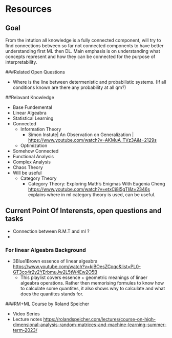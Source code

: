 # Resources
## Goal
From the intution all knowledge is a fully connected component, will try to find connections between so far not connected components 
to have better understanding  first ML then DL. Main emphasis is on  understanding what concepts represent and how they can be connected
for the purpose of interpretability.

###Related Open Questions
+ Where is  the line between determenistic and probabilistic systems. (If all conditions known are there any probability at all  qm?)


##Relavant Knowledge
+ Base Fundemental
 + Linear Algeabra
 + Statistical Learning
+ Connected
  + Information Theory  
    + Simon Instute| An Observation on Generalization | https://www.youtube.com/watch?v=AKMuA_TVz3A&t=2129s
  + Optimization
+  Somehow Connected
  + Functional Analysis
  + Complex Analysis
  + Chaos Theory
+ Will be useful
  + Category Theory 
    +  Category Theory: Exploring Math’s Enigmas With Eugenia Cheng  https://www.youtube.com/watch?v=etxCj8l5gTI&t=2346s
       explains where in ml category theory is used, can be useful.
       
    
## Current Point Of Interensts, open questions and tasks
+ Connection between R.M.T and ml ?
+ 
### For linear Algeabra Background
+ 3Blue1Brown essence of linear algeabra https://www.youtube.com/watch?v=kjBOesZCoqc&list=PL0-GT3co4r2y2YErbmuJw2L5tW4Ew2O5B
  + This playlist covers essence + geometric meanings of linaer algeabra operations. Rather then memorising  formules to know how to calculate
  some quantites, it also shows why to calculate and what does the quantites stands for.
  
###RM+ML Course by Roland Speicher
+ Video Series
+ Lecture notes https://rolandspeicher.com/lectures/course-on-high-dimensional-analysis-random-matrices-and-machine-learning-summer-term-2023/
